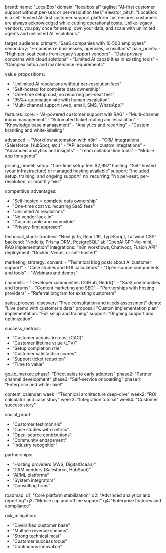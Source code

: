 brand:
  name: "LocalBox"
  domain: "localbox.ai"
  tagline: "AI-first customer support without per-seat or per-resolution fees"
  elevator_pitch: "LocalBox is a self-hosted AI-first customer support platform that ensures customers are always acknowledged while cutting operational costs. Unlike legacy vendors, you pay once for setup, own your data, and scale with unlimited agents and unlimited AI resolutions."

target_audience:
  primary: "SaaS companies with 10-500 employees"
  secondary: "E-commerce businesses, agencies, consultants"
  pain_points:
    - "High per-seat costs from legacy support vendors"
    - "Data privacy concerns with cloud solutions"
    - "Limited AI capabilities in existing tools"
    - "Complex setup and maintenance requirements"

value_propositions:
  - "Unlimited AI resolutions without per-resolution fees"
  - "Self-hosted for complete data ownership"
  - "One-time setup cost, no recurring per-seat fees"
  - "95%+ automation rate with human escalation"
  - "Multi-channel support (web, email, SMS, WhatsApp)"

features:
  core:
    - "AI-powered customer support with RAG"
    - "Multi-channel inbox management"
    - "Automated ticket routing and escalation"
    - "Knowledge base management"
    - "Analytics and reporting"
    - "Custom branding and white-labeling"
  
  advanced:
    - "Workflow automation with n8n"
    - "CRM integrations (Salesforce, HubSpot, etc.)"
    - "API access for custom integrations"
    - "Advanced analytics and insights"
    - "Team collaboration tools"
    - "Mobile app for agents"

pricing_model:
  setup: "One-time setup fee: $2,997"
  hosting: "Self-hosted (your infrastructure) or managed hosting available"
  support: "Included setup, training, and ongoing support"
  no_recurring: "No per-seat, per-resolution, or monthly fees"

competitive_advantages:
  - "Self-hosted = complete data ownership"
  - "One-time cost vs. recurring SaaS fees"
  - "Unlimited AI resolutions"
  - "No vendor lock-in"
  - "Customizable and extensible"
  - "Privacy-first approach"

technical_stack:
  frontend: "Next.js 15, React 19, TypeScript, Tailwind CSS"
  backend: "Node.js, Prisma ORM, PostgreSQL"
  ai: "OpenAI GPT-4o-mini, RAG implementation"
  integrations: "n8n workflows, Chatwoot, Fusion API"
  deployment: "Docker, Vercel, or self-hosted"

marketing_strategy:
  content:
    - "Technical blog posts about AI customer support"
    - "Case studies and ROI calculators"
    - "Open-source components and tools"
    - "Webinars and demos"
  
  channels:
    - "Developer communities (GitHub, Reddit)"
    - "SaaS communities and forums"
    - "Content marketing and SEO"
    - "Partnerships with hosting providers"
    - "Referral program for existing customers"

sales_process:
  discovery: "Free consultation and needs assessment"
  demo: "Live demo with customer's data"
  proposal: "Custom implementation plan"
  implementation: "Full setup and training"
  support: "Ongoing support and optimization"

success_metrics:
  - "Customer acquisition cost (CAC)"
  - "Customer lifetime value (LTV)"
  - "Setup completion rate"
  - "Customer satisfaction scores"
  - "Support ticket reduction"
  - "Time to value"

go_to_market:
  phase1: "Direct sales to early adopters"
  phase2: "Partner channel development"
  phase3: "Self-service onboarding"
  phase4: "Enterprise and white-label"

content_calendar:
  week1: "Technical architecture deep-dive"
  week2: "ROI calculator and case study"
  week3: "Integration tutorial"
  week4: "Customer success story"

social_proof:
  - "Customer testimonials"
  - "Case studies with metrics"
  - "Open-source contributions"
  - "Community engagement"
  - "Industry recognition"

partnerships:
  - "Hosting providers (AWS, DigitalOcean)"
  - "CRM vendors (Salesforce, HubSpot)"
  - "AI/ML platforms"
  - "System integrators"
  - "Consulting firms"

roadmap:
  q1: "Core platform stabilization"
  q2: "Advanced analytics and reporting"
  q3: "Mobile app and offline support"
  q4: "Enterprise features and compliance"

risk_mitigation:
  - "Diversified customer base"
  - "Multiple revenue streams"
  - "Strong technical moat"
  - "Customer success focus"
  - "Continuous innovation"

